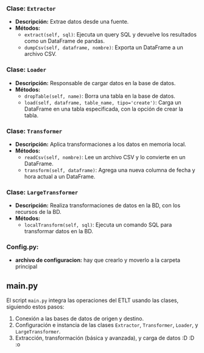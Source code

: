 ### Clase: `Extractor`
- **Descripción:** Extrae datos desde una fuente.
- **Métodos:**
  - `extract(self, sql)`: Ejecuta un query SQL y devuelve los resultados como un DataFrame de pandas.
  - `dumpCsv(self, dataframe, nombre)`: Exporta un DataFrame a un archivo CSV.

### Clase: `Loader`
- **Descripción:** Responsable de cargar datos en la base de datos.
- **Métodos:**
  - `dropTable(self, name)`: Borra una tabla en la base de datos.
  - `load(self, dataframe, table_name, tipo='create')`: Carga un DataFrame en una tabla especificada, con la opción de crear la tabla.

### Clase: `Transformer`
- **Descripción:** Aplica transformaciones a los datos en memoria local.
- **Métodos:**
  - `readCsv(self, nombre)`: Lee un archivo CSV y lo convierte en un DataFrame.
  - `transform(self, dataframe)`: Agrega una nueva columna de fecha y hora actual a un DataFrame.

### Clase: `LargeTransformer`
- **Descripción:** Realiza transformaciones de datos en la BD, con los recursos de la BD.
- **Métodos:**
  - `localTransform(self, sql)`: Ejecuta un comando SQL para transformar datos en la BD.

### Config.py:
- **archivo de configuracion:** hay que crearlo y moverlo a la carpeta principal

## main.py

El script `main.py` integra las operaciones del ETLT usando las clases, siguiendo estos pasos:
1. Conexión a las bases de datos de origen y destino.
2. Configuración e instancia de las clases `Extractor`, `Transformer`, `Loader`, y `LargeTransformer`.
3. Extracción, transformación (básica y avanzada), y carga de datos :D :D :o


